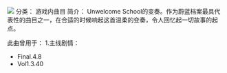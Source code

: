 ![](//static.kivo.wiki/images/music/cover/Dvg9oqVfXiGMnuQjBP65czaGhe8F0ReB.png)
分类： 游戏内曲目
简介：
Unwelcome School的变奏。作为蔚蓝档案最具代表性的曲目之一，在合适的时候响起这首温柔的变奏，令人回忆起一切故事的起点。

此曲曾用于：
1.主线剧情：
 - Final.4.8
 - Vol1.3.40
